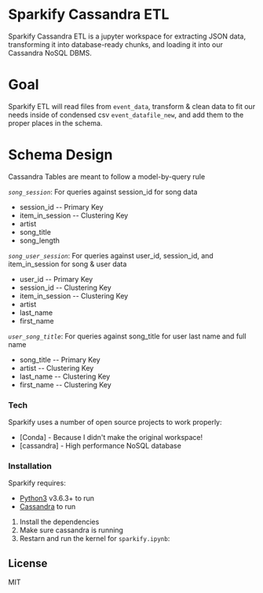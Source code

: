 # Sparkify Cassandra ETL
Sparkify Cassandra ETL is a jupyter workspace for extracting JSON data, transforming it into database-ready chunks, and loading it into our Cassandra NoSQL DBMS.

# Goal
Sparkify ETL will read files from `event_data`, transform & clean data to fit our needs inside of condensed csv `event_datafile_new`, and add them to the proper places in the schema.

# Schema Design
Cassandra Tables are meant to follow a model-by-query rule

*`song_session`*: For queries against session_id for song data
- session_id -- Primary Key
- item_in_session -- Clustering Key
- artist
- song_title
- song_length

*`song_user_session`*: For queries against user_id, session_id, and item_in_session for song & user data
- user_id -- Primary Key
- session_id -- Clustering Key
- item_in_session -- Clustering Key
- artist
- last_name
- first_name

*`user_song_title`*: For queries against song_title for user last name and full name
- song_title -- Primary Key
- artist -- Clustering Key
- last_name -- Clustering Key
- first_name -- Clustering Key

### Tech

Sparkify uses a number of open source projects to work properly:

* [Conda] - Because I didn't make the original workspace!
* [cassandra] - High performance NoSQL database

### Installation

Sparkify requires:
* [Python3](https://www.python.org/downloads/release/python-363/) v3.6.3+ to run
* [Cassandra](https://github.com/datastax/python-driver) to run

1. Install the dependencies
2. Make sure cassandra is running
3. Restarn and run the kernel for `sparkify.ipynb`:

License
----

MIT